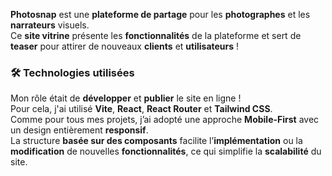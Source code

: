 **Photosnap** est une **plateforme de partage** pour les **photographes** et les **narrateurs** visuels.  
Ce **site vitrine** présente les **fonctionnalités** de la plateforme et sert de **teaser** pour attirer de nouveaux **clients** et **utilisateurs** !

### 🛠️ **Technologies utilisées**

Mon rôle était de **développer** et **publier** le site en ligne !  
Pour cela, j'ai utilisé **Vite**, **React**, **React Router** et **Tailwind CSS**.  
Comme pour tous mes projets, j’ai adopté une approche **Mobile-First** avec un design entièrement **responsif**.  
La structure **basée sur des composants** facilite l’**implémentation** ou la **modification** de nouvelles **fonctionnalités**, ce qui simplifie la **scalabilité** du site.